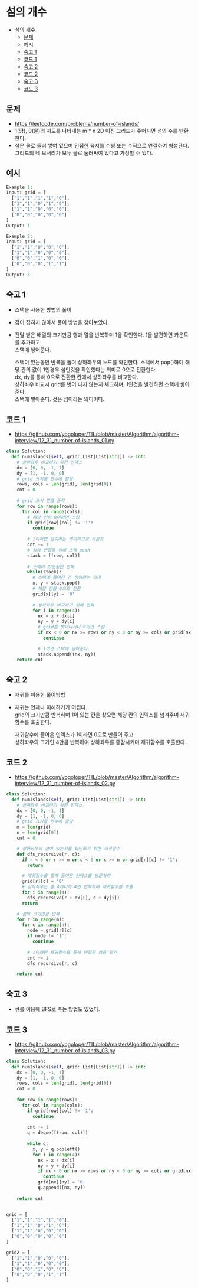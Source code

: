 # 섬의 개수

<!-- TOC -->

- [섬의 개수](#%EC%84%AC%EC%9D%98-%EA%B0%9C%EC%88%98)
  - [문제](#%EB%AC%B8%EC%A0%9C)
  - [예시](#%EC%98%88%EC%8B%9C)
  - [숙고 1](#%EC%88%99%EA%B3%A0-1)
  - [코드 1](#%EC%BD%94%EB%93%9C-1)
  - [숙고 2](#%EC%88%99%EA%B3%A0-2)
  - [코드 2](#%EC%BD%94%EB%93%9C-2)
  - [숙고 3](#%EC%88%99%EA%B3%A0-3)
  - [코드 3](#%EC%BD%94%EB%93%9C-3)

<!-- /TOC -->

## 문제
- https://leetcode.com/problems/number-of-islands/
- 1(땅), 0(물)의 지도를 나타내는 m * n 2D 이진 그리드가 주어지면 섬의 수를 반환한다.
- 섬은 물로 둘러 쌓여 있으며 인접한 육지를 수평 또는 수직으로 연결하여 형성된다.  
  그리드의 네 모서리가 모두 물로 둘러싸여 있다고 가정할 수 있다.

## 예시
``` python
Example 1:
Input: grid = [
  ["1","1","1","1","0"],
  ["1","1","0","1","0"],
  ["1","1","0","0","0"],
  ["0","0","0","0","0"]
]
Output: 1

Example 2:
Input: grid = [
  ["1","1","0","0","0"],
  ["1","1","0","0","0"],
  ["0","0","1","0","0"],
  ["0","0","0","1","1"]
]
Output: 3
```

## 숙고 1
- 스택을 사용한 방법의 풀이  
- 감이 잡히지 않아서 풀이 방법을 찾아보았다.
- 전달 받은 배열의 크기만큼 행과 열을 반복하며 1을 확인한다. 
  1을 발견하면 카운트를 추가하고  
  스택에 넣어준다.

  스택이 있는동안 반복을 돌며 상하좌우의 노드를 확인한다.
  스택에서 pop()하여 해당 칸의 값이 1인경우 섬인것을 확인했다는 의미로 0으로 전환한다.  
  dx, dy를 통해 0으로 전환한 칸에서 상하좌우를 비교한다.  
  상하좌우 비교시 grid를 벗어 나지 않는지 체크하며, 1인것을 발견하면 스택에 쌓아준다.  
  스택에 쌓아준다. 것은 섬이라는 의미이다.
## 코드 1
- https://github.com/yogoloper/TIL/blob/master/Algorithm/algorithm-interview/12_31_number-of-islands_01.py
``` python
class Solution:
  def numIslands(self, grid: List[List[str]]) -> int:
    # 상하좌우 비교하기 위한 인덱스
    dx = [0, 0, -1, 1]
    dy = [1, -1, 0, 0]
    # grid 크기를 변수에 할당
    rows, cols = len(grid), len(grid[0])
    cnt = 0
    
    # grid 크기 만큼 동작
    for row in range(rows):
      for col in range(cols):
        # 해당 칸이 0이라면 스킵
        if grid[row][col] != '1':
          continue
        
        # 1이라면 섬이라는 의미이므로 카운트
        cnt += 1
        # 섬의 연결을 위해 스택 push
        stack = [(row, col)]
        
        # 스택이 있는동안 반복
        while(stack):
          # 스택에 들어간 건 섬이라는 의미
          x, y = stack.pop()
          # 해당 칸을 0으로 전환
          grid[x][y] = '0'
          
          # 상하좌우 비교하기 위해 반복
          for i in range(4):
            nx = x + dx[i]
            ny = y + dy[i]
            # grid를 벗어나거나 0이면 스킵
            if nx < 0 or nx >= rows or ny < 0 or ny >= cols or grid[nx][ny] != '1':
              continue

            # 1이면 스택에 담아준다.
            stack.append((nx, ny))
    return cnt
```

## 숙고 2
- 재귀를 이용한 풀이방법
- 재귀는 언제나 이해하기가 어렵다.  
  grid의 크기만큼 반복하며 1이 있는 칸을 찾으면 해당 칸의 인덱스를 넘겨주며 재귀함수를 호출한다.  
  
  재귀함수에 들어온 인덱스가 1이라면 0으로 만들어 주고  
  상하좌우의 크기인 4만큼 반복하며 상하좌우를 증감시키며 재귀함수를 호출한다.

## 코드 2
- https://github.com/yogoloper/TIL/blob/master/Algorithm/algorithm-interview/12_31_number-of-islands_02.py
``` python
class Solution:
  def numIslands(self, grid: List[List[str]]) -> int:
    # 상하좌우 비교하기 위한 인덱스
    dx = [0, 0, -1, 1]
    dy = [1, -1, 0, 0]
    # grid 크기를 변수에 할당
    m = len(grid)
    n = len(grid[0])
    cnt = 0

    # 상하좌우의 섬이 있는지를 확인하기 위한 재귀함수
    def dfs_recursive(r, c):
      if r < 0 or r >= m or c < 0 or c >= n or grid[r][c] != '1':
        return

      # 재귀함수를 통해 들어온 인덱스를 방문처리
      grid[r][c] = '0'
      # 상하좌우는 총 4개니까 4번 반복하며 재귀함수를 호출
      for i in range(4):
        dfs_recursive(r + dx[i], c + dy[i])
      return

    # 섬의 크기만큼 반복
    for r in range(m):
      for c in range(n):
        node = grid[r][c]
        if node != '1':
          continue
        
        # 1이라면 재귀함수를 통해 연결된 섬을 확인
        cnt += 1
        dfs_recursive(r, c)

    return cnt
```

## 숙고 3
- 큐를 이용해 BFS로 푸는 방법도 있었다.

## 코드 3
- https://github.com/yogoloper/TIL/blob/master/Algorithm/algorithm-interview/12_31_number-of-islands_03.py
``` python
class Solution:
  def numIslands(self, grid: List[List[str]]) -> int:
    dx = [0, 0, -1, 1]
    dy = [1, -1, 0, 0]
    rows, cols = len(grid), len(grid[0])
    cnt = 0
    
    for row in range(rows):
      for col in range(cols):
        if grid[row][col] != '1':
          continue
        
        cnt += 1
        q = deque([(row, col)])
                
        while q:
          x, y = q.popleft()
          for i in range(4):
            nx = x + dx[i]
            ny = y + dy[i]
            if nx < 0 or nx >= rows or ny < 0 or ny >= cols or grid[nx][ny] != '1':
              continue
            grid[nx][ny] = '0'
            q.append([nx, ny])
            
    return cnt


grid = [
  ["1","1","1","1","0"],
  ["1","1","0","1","0"],
  ["1","1","0","0","0"],
  ["0","0","0","0","0"]
]

grid2 = [
  ["1","1","0","0","0"],
  ["1","1","0","0","0"],
  ["0","0","1","0","0"],
  ["0","0","0","1","1"]
]
```